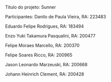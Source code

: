 Titulo do projeto: Sunner

Participantes: Danilo de Paula Vieira, RA: 223483

Eduardo Felipe Rodrigues, RA: 183494

Enzo Yuki Takamura Pasqualini, RA: 200477

Felipe Moraes Marcello, RA: 200370

Felipe Soares Ricco, RA: 200965

Jason Leonardo Marzeuski, RA: 200668

Johann Heinrich Clement, RA: 200428
